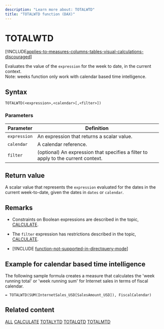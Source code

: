 ```yaml
---
description: "Learn more about: TOTALWTD"
title: "TOTALWTD function (DAX)"
---
```

# TOTALWTD

[!INCLUDE[applies-to-measures-columns-tables-visual-calculations-discouraged](includes/applies-to-measures-columns-tables-visual-calculations-discouraged.md)]

Evaluates the value of the `expression` for the week to date, in the current context.  
Note: weeks function only work with calendar based time intelligence.

## Syntax

```
TOTALWTD(<expression>,<calendar>[,<filter>])
```

### Parameters

|Parameter|Definition|
|-------------|--------------|
|`expression`|An expression that returns a scalar value.|
|`calendar`|A calendar reference.|
|`filter`|(optional) An expression that specifies a filter to apply to the current context.|

## Return value

A scalar value that represents the `expression` evaluated for the dates in the current week-to-date, given the dates in `dates` or `calendar`.

## Remarks

- Constraints on Boolean expressions are described in the topic, [CALCULATE](calculate-function-dax.md).

- The `filter` expression has restrictions described in the topic, [CALCULATE](calculate-function-dax.md).

- [!INCLUDE [function-not-supported-in-directquery-mode](includes/function-not-supported-in-directquery-mode.md)]


## Example for calendar based time intelligence

The following sample formula creates a measure that calculates the 'week running total' or 'week running sum' for Internet sales in terms of fiscal calendar.

```dax
= TOTALWTD(SUM(InternetSales_USD[SalesAmount_USD]), FiscalCalendar)
```

## Related content

[ALL](all-function-dax.md)
[CALCULATE](calculate-function-dax.md)
[TOTALYTD](totalytd-function-dax.md)
[TOTALQTD](totalqtd-function-dax.md)
[TOTALMTD](totalmtd-function-dax.md)
